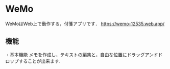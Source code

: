 # WeMo
WeMoはWeb上で動作する，付箋アプリです．
https://wemo-12535.web.app/

## 機能

・基本機能
メモを作成し，テキストの編集と，自由な位置にドラッグアンドドロップすることが出来ます．
